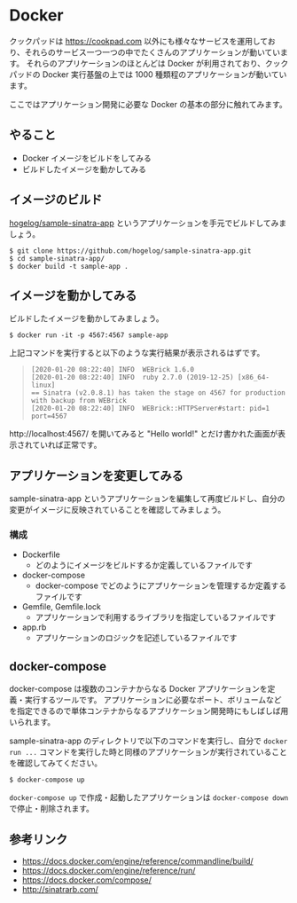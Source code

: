# Docker
クックパッドは https://cookpad.com 以外にも様々なサービスを運用しており、それらのサービス一つ一つの中でたくさんのアプリケーションが動いています。
それらのアプリケーションのほとんどは Docker が利用されており、クックパッドの Docker 実行基盤の上では 1000 種類程のアプリケーションが動いています。

ここではアプリケーション開発に必要な Docker の基本の部分に触れてみます。

## やること
- Docker イメージをビルドをしてみる
- ビルドしたイメージを動かしてみる

## イメージのビルド
[hogelog/sample-sinatra-app](https://github.com/hogelog/sample-sinatra-app) というアプリケーションを手元でビルドしてみましょう。

```console
$ git clone https://github.com/hogelog/sample-sinatra-app.git
$ cd sample-sinatra-app/
$ docker build -t sample-app .
```

## イメージを動かしてみる
ビルドしたイメージを動かしてみましょう。

```console
$ docker run -it -p 4567:4567 sample-app
```

上記コマンドを実行すると以下のような実行結果が表示されるはずです。

> ```
> [2020-01-20 08:22:40] INFO  WEBrick 1.6.0
> [2020-01-20 08:22:40] INFO  ruby 2.7.0 (2019-12-25) [x86_64-linux]
> == Sinatra (v2.0.8.1) has taken the stage on 4567 for production with backup from WEBrick
> [2020-01-20 08:22:40] INFO  WEBrick::HTTPServer#start: pid=1 port=4567
> ```

http://localhost:4567/ を開いてみると "Hello world!" とだけ書かれた画面が表示されていれば正常です。

## アプリケーションを変更してみる
sample-sinatra-app というアプリケーションを編集して再度ビルドし、自分の変更がイメージに反映されていることを確認してみましょう。

### 構成
- Dockerfile
  - どのようにイメージをビルドするか定義しているファイルです
- docker-compose
  - docker-compose でどのようにアプリケーションを管理するか定義するファイルです
- Gemfile, Gemfile.lock
  - アプリケーションで利用するライブラリを指定しているファイルです
- app.rb
  - アプリケーションのロジックを記述しているファイルです

## docker-compose
docker-compose は複数のコンテナからなる Docker アプリケーションを定義・実行するツールです。
アプリケーションに必要なポート、ボリュームなどを指定できるので単体コンテナからなるアプリケーション開発時にもしばしば用いられます。

sample-sinatra-app のディレクトリで以下のコマンドを実行し、自分で `docker run ...` コマンドを実行した時と同様のアプリケーションが実行されていることを確認してみてください。

```console
$ docker-compose up
```

`docker-compose up` で作成・起動したアプリケーションは `docker-compose down` で停止・削除されます。

## 参考リンク
- https://docs.docker.com/engine/reference/commandline/build/
- https://docs.docker.com/engine/reference/run/
- https://docs.docker.com/compose/
- http://sinatrarb.com/


